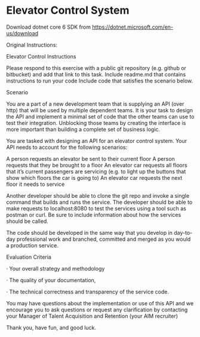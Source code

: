 # Elevator Control System

Download dotnet core 6 SDK from https://dotnet.microsoft.com/en-us/download



Original Instructions:

Elevator Control
Instructions

 

Please respond to this exercise with a public git repository (e.g. github or bitbucket) and add that link to this task.
Include readme.md that contains instructions to run your code 
Include code that satisfies the scenario below.


  

Scenario

You are a part of a new development team that is supplying an API (over http) that will be used by multiple dependent teams. It is your task to design the API and implement a minimal set of code that the other teams can use to test their integration. Unblocking those teams by creating the interface is more important than building a complete set of business logic.

 

You are tasked with designing an API for an elevator control system. Your API needs to account for the following scenarios:

A person requests an elevator be sent to their current floor
A person requests that they be brought to a floor
An elevator car requests all floors that it’s current passengers are servicing (e.g. to light up the buttons that show which floors the car is going to)
An elevator car requests the next floor it needs to service
 

Another developer should be able to clone the git repo and invoke a single command that builds and runs the service. The developer should be able to make requests to localhost:8080 to test the services using a tool such as postman or curl. Be sure to include information about how the services should be called.

 

The code should be developed in the same way that you develop in day-to-day professional work and branched, committed and merged as you would a production service.

 

Evaluation Criteria 

·      Your overall strategy and methodology

·      The quality of your documentation,  

·      The technical correctness and transparency of the service code.  

 

You may have questions about the implementation or use of this API and we encourage you to ask questions or request any clarification by contacting your Manager of Talent Acquisition and Retention (your AIM recruiter) 

 

Thank you, have fun, and good luck. 